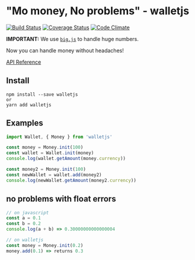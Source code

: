 # "Mo money, No problems" - walletjs

[![Build Status](https://travis-ci.org/dleitee/walletjs.svg?branch=master)](https://travis-ci.org/dleitee/walletjs)
[![Coverage Status](https://coveralls.io/repos/github/dleitee/walletjs/badge.svg?branch=master)](https://coveralls.io/github/dleitee/walletjs?branch=master)
[![Code Climate](https://codeclimate.com/github/dleitee/walletjs/badges/gpa.svg)](https://codeclimate.com/github/dleitee/walletjs)

**IMPORTANT:** We use [`big.js`](https://github.com/MikeMcl/big.js/) to handle huge numbers.

Now you can handle money without headaches!

[API Reference](https://github.com/dleitee/walletjs/wiki/API-Reference)

## Install

```
npm install --save walletjs
or
yarn add walletjs
```

## Examples

```javascript
import Wallet, { Money } from 'walletjs'

const money = Money.init(100)
const wallet = Wallet.init(money)
console.log(wallet.getAmount(money.currency))

const money2 = Money.init(100)
const newWallet = wallet.add(money2)
console.log(newWallet.getAmount(money2.currency))
```

## no problems with float errors
```javascript
// on javascript
const a = 0.1
const b = 0.2
console.log(a + b) => 0.30000000000000004

// on walletjs
const money = Money.init(0.2)
money.add(0.1) => returns 0.3
```


